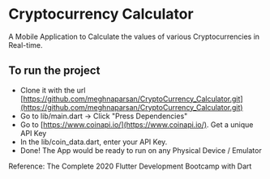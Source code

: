 # Cryptocurrency Calculator

A Mobile Application to Calculate the values of various Cryptocurrencies in Real-time.

## To run the project
- Clone it with the url [https://github.com/meghnaparsan/CryptoCurrency_Calculator.git](https://github.com/meghnaparsan/CryptoCurrency_Calculator.git)
- Go to lib/main.dart -> Click "Press Dependencies"
- Go to [https://www.coinapi.io/](https://www.coinapi.io/). Get a unique API Key
- In the lib/coin_data.dart, enter your API Key.
- Done! The App would be ready to run on any Physical Device / Emulator

 
Reference: The Complete 2020 Flutter Development Bootcamp with Dart
